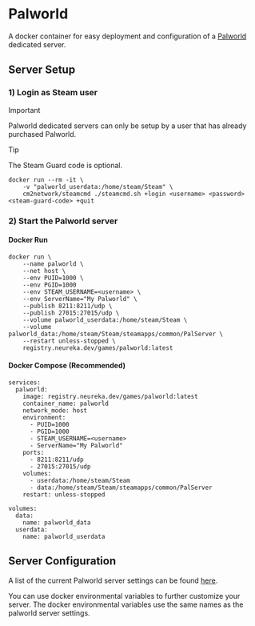 # Palworld

A docker container for easy deployment and configuration of a [Palworld](https://store.steampowered.com/app/1623730/Palworld/) dedicated server.

## Server Setup

### 1) Login as Steam user

> [!IMPORTANT]  
> Palworld dedicated servers can only be setup by a user that has already purchased Palworld.

> [!TIP]
> The Steam Guard code is optional.

```docker
docker run --rm -it \
    -v "palworld_userdata:/home/steam/Steam" \
    cm2network/steamcmd ./steamcmd.sh +login <username> <password> <steam-guard-code> +quit
```

### 2) Start the Palworld server

#### Docker Run
```docker
docker run \
    --name palworld \
    --net host \
    --env PUID=1000 \
    --env PGID=1000
    --env STEAM_USERNAME=<username> \
    --env ServerName="My Palworld" \
    --publish 8211:8211/udp \
    --publish 27015:27015/udp \
    --volume palworld_userdata:/home/steam/Steam \
    --volume palworld_data:/home/steam/Steam/steamapps/common/PalServer \
    --restart unless-stopped \
    registry.neureka.dev/games/palworld:latest
```

#### Docker Compose (Recommended)

```docker
services:
  palworld:
    image: registry.neureka.dev/games/palworld:latest
    container_name: palworld
    network_mode: host
    environment:
      - PUID=1000
      - PGID=1000
      - STEAM_USERNAME=<username>
      - ServerName="My Palworld"
    ports:
      - 8211:8211/udp
      - 27015:27015/udp
    volumes:
      - userdata:/home/steam/Steam
      - data:/home/steam/Steam/steamapps/common/PalServer
    restart: unless-stopped

volumes:
  data:
    name: palworld_data
  userdata:
    name: palworld_userdata
```

## Server Configuration

A list of the current Palworld server settings can be found [here](https://palworldforum.com/t/palworld-server-settings/91).

You can use docker environmental variables to further customize your server. The docker environmental variables use the same names as the palworld server settings.
